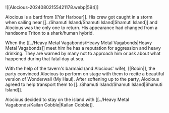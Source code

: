 ![[Alocious-20240802155421178.webp|594]]

Alocious is a bard from [[Yar Harbour]]. His crew got caught in a storm when sailing near [[../Shamuti Island/Shamuti Island|Shamuti Island]] and Alocious was the only one to return. His appearance had changed from a handsome Triton to a shark/human hybrid. 

When the [[../Heavy Metal Vagabonds/Heavy Metal Vagabonds|Heavy Metal Vagabonds]] meet him he has a reputation for aggression and heavy drinking. They are warned by many not to approach him or ask about what happened during that fatal day at sea.

With the help of the tavern's barmaid (and Alocious' wife), [[Robin]], the party convinced Alocious to perform on stage with them to recite a beautiful version of Wonderwall (My Haul). After softening up to the party, Alocious agreed to help transport them to [[../Shamuti Island/Shamuti Island|Shamuti Island]]. 

Alocious decided to stay on the island with [[../Heavy Metal Vagabonds/Kailan Cobble|Kailan Cobble]]. 
